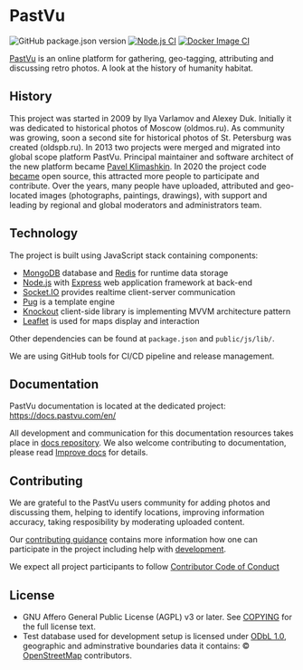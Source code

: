 # PastVu
![GitHub package.json version](https://img.shields.io/github/package-json/v/pastvu/pastvu)
[![Node.js CI](https://github.com/PastVu/pastvu/actions/workflows/node.js.yml/badge.svg)](https://github.com/PastVu/pastvu/actions/workflows/node.js.yml)
[![Docker Image CI](https://github.com/PastVu/pastvu/actions/workflows/docker-image.yml/badge.svg)](https://github.com/PastVu/pastvu/actions/workflows/docker-image.yml)

[PastVu](https://pastvu.com/) is an online platform for gathering, geo-tagging, attributing and discussing retro photos. A look at the history of humanity habitat.

## History

This project was started in 2009 by Ilya Varlamov and Alexey Duk. Initially it
was dedicated to historical photos of Moscow (oldmos.ru). As community was
growing, soon a second site for historical photos of St. Petersburg was
created (oldspb.ru). In 2013 two projects were merged and migrated into global
scope platform PastVu. Principal maintainer and software architect of the new
platform became [Pavel Klimashkin](https://github.com/klimashkin). In 2020 the
project code [became](https://pastvu.com/news/149) open source, this attracted more
people to participate and contribute. Over the years, many people have
uploaded, attributed and geo-located images (photographs, paintings,
drawings), with support and leading by regional and global moderators and
administrators team.

## Technology

The project is built using JavaScript stack containing components:
* [MongoDB](https://www.mongodb.com/) database and [Redis](https://redis.io/) for runtime data storage
* [Node.js](https://nodejs.org/en/) with [Express](https://expressjs.com) web application framework at back-end
* [Socket.IO](https://socket.io/) provides realtime client-server communication
* [Pug](https://pugjs.org) is a template engine
* [Knockout](https://knockoutjs.com/) client-side library is implementing MVVM architecture pattern
* [Leaflet](https://leafletjs.com/) is used for maps display and interaction

Other dependencies can be found at `package.json` and `public/js/lib/`.

We are using GitHub tools for CI/CD pipeline and release management.

## Documentation

PastVu documentation is located at the dedicated project: https://docs.pastvu.com/en/

All development and communication for this documentation resources takes place in [docs repository](https://github.com/PastVu/docs). We also welcome contributing to documentation, please read [Improve docs](https://docs.pastvu.com/en/contributing/docs) for details.

## Contributing

We are grateful to the PastVu users community for adding photos and discussing
them, helping to identify locations, improving information accuracy, taking
resposibility by moderating uploaded content.

Our [contributing guidance](https://docs.pastvu.com/en/contributing) contains more information how one can participate in the project including help with [development](https://docs.pastvu.com/en/contributing#development).

We expect all project participants to follow [Contributor Code of Conduct](CODE_OF_CONDUCT.md)

## License

* GNU Affero General Public License (AGPL) v3 or later. See [COPYING](https://github.com/pastvu/pastvu/blob/master/COPYING) for the full license text.
* Test database used for development setup is licensed under [ODbL 1.0](https://opendatacommons.org/licenses/odbl/summary/), geographic and adminstrative boundaries data it contains: © [OpenStreetMap](https://www.openstreetmap.org/copyright) contributors.

